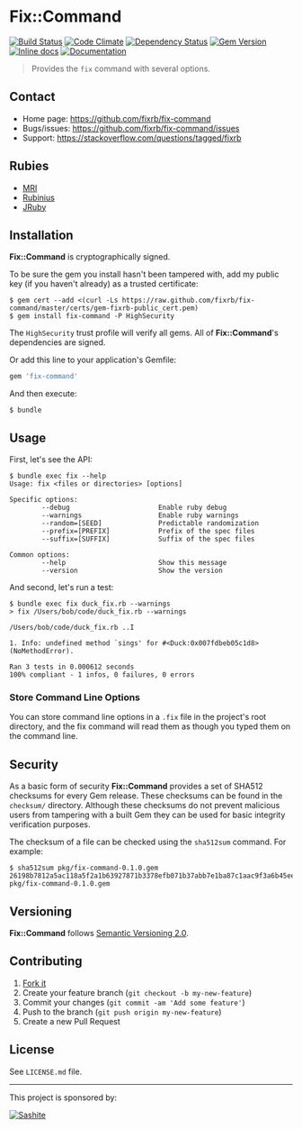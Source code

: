 # Fix::Command

[![Build Status](https://travis-ci.org/fixrb/fix-command.svg?branch=master)][travis]
[![Code Climate](https://codeclimate.com/github/fixrb/fix-command/badges/gpa.svg)][codeclimate]
[![Dependency Status](https://gemnasium.com/fixrb/fix-command.svg)][gemnasium]
[![Gem Version](https://badge.fury.io/rb/fix-command.svg)][gem]
[![Inline docs](http://inch-ci.org/github/fixrb/fix-command.svg?branch=master)][inchpages]
[![Documentation](http://img.shields.io/:yard-docs-38c800.svg)][rubydoc]

> Provides the `fix` command with several options.

## Contact

* Home page: https://github.com/fixrb/fix-command
* Bugs/issues: https://github.com/fixrb/fix-command/issues
* Support: https://stackoverflow.com/questions/tagged/fixrb

## Rubies

* [MRI](https://www.ruby-lang.org/)
* [Rubinius](http://rubini.us/)
* [JRuby](http://jruby.org/)

## Installation

__Fix::Command__ is cryptographically signed.

To be sure the gem you install hasn't been tampered with, add my public key (if you haven't already) as a trusted certificate:

    $ gem cert --add <(curl -Ls https://raw.github.com/fixrb/fix-command/master/certs/gem-fixrb-public_cert.pem)
    $ gem install fix-command -P HighSecurity

The `HighSecurity` trust profile will verify all gems.  All of __Fix::Command__'s dependencies are signed.

Or add this line to your application's Gemfile:

```ruby
gem 'fix-command'
```

And then execute:

    $ bundle

## Usage

First, let's see the API:

    $ bundle exec fix --help
    Usage: fix <files or directories> [options]

    Specific options:
            --debug                      Enable ruby debug
            --warnings                   Enable ruby warnings
            --random=[SEED]              Predictable randomization
            --prefix=[PREFIX]            Prefix of the spec files
            --suffix=[SUFFIX]            Suffix of the spec files

    Common options:
            --help                       Show this message
            --version                    Show the version

And second, let's run a test:

    $ bundle exec fix duck_fix.rb --warnings
    > fix /Users/bob/code/duck_fix.rb --warnings

    /Users/bob/code/duck_fix.rb ..I

    1. Info: undefined method `sings' for #<Duck:0x007fdbeb05c1d8> (NoMethodError).

    Ran 3 tests in 0.000612 seconds
    100% compliant - 1 infos, 0 failures, 0 errors

### Store Command Line Options

You can store command line options in a `.fix` file in the project's root directory, and the fix command will read them as though you typed them on the command line.

## Security

As a basic form of security __Fix::Command__ provides a set of SHA512 checksums for
every Gem release.  These checksums can be found in the `checksum/` directory.
Although these checksums do not prevent malicious users from tampering with a
built Gem they can be used for basic integrity verification purposes.

The checksum of a file can be checked using the `sha512sum` command.  For
example:

    $ sha512sum pkg/fix-command-0.1.0.gem
    26198b7812a5ac118a5f2a1b63927871b3378efb071b37abb7e1ba87c1aac9f3a6b45eeae87d9dc647b194c15171b13f15e46503a9a1440b1233faf924381ff5  pkg/fix-command-0.1.0.gem

## Versioning

__Fix::Command__ follows [Semantic Versioning 2.0](http://semver.org/).

## Contributing

1. [Fork it](https://github.com/fixrb/fix-command/fork)
2. Create your feature branch (`git checkout -b my-new-feature`)
3. Commit your changes (`git commit -am 'Add some feature'`)
4. Push to the branch (`git push origin my-new-feature`)
5. Create a new Pull Request

## License

See `LICENSE.md` file.

[gem]: https://rubygems.org/gems/fix-command
[travis]: https://travis-ci.org/fixrb/fix-command
[codeclimate]: https://codeclimate.com/github/fixrb/fix-command
[gemnasium]: https://gemnasium.com/fixrb/fix-command
[inchpages]: http://inch-ci.org/github/fixrb/fix-command
[rubydoc]: http://rubydoc.info/gems/fix-command/frames

***

This project is sponsored by:

[![Sashite](http://www.sashite.com/assets/img/sashite.png)](http://www.sashite.com/)
